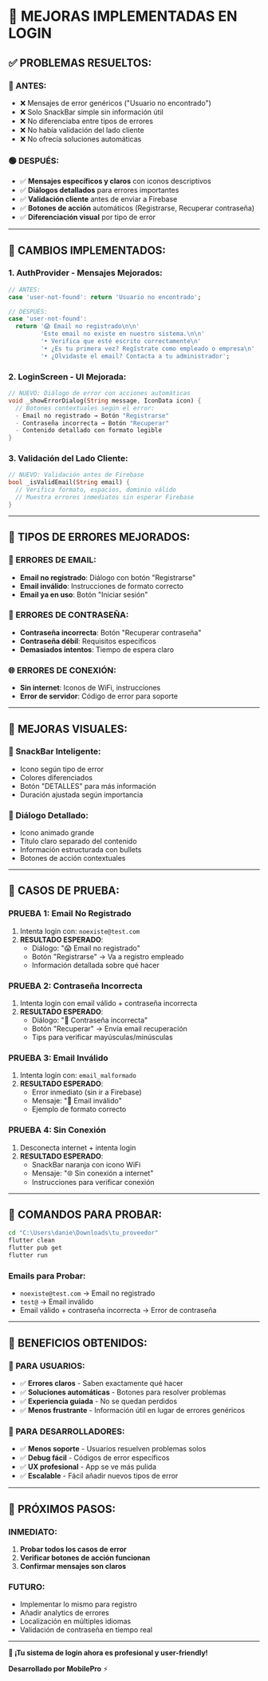 # 🚀 MEJORAS IMPLEMENTADAS EN LOGIN

## ✅ **PROBLEMAS RESUELTOS:**

### **🔴 ANTES:**
- ❌ Mensajes de error genéricos ("Usuario no encontrado")
- ❌ Solo SnackBar simple sin información útil  
- ❌ No diferenciaba entre tipos de errores
- ❌ No había validación del lado cliente
- ❌ No ofrecía soluciones automáticas

### **🟢 DESPUÉS:**
- ✅ **Mensajes específicos y claros** con iconos descriptivos
- ✅ **Diálogos detallados** para errores importantes
- ✅ **Validación cliente** antes de enviar a Firebase
- ✅ **Botones de acción** automáticos (Registrarse, Recuperar contraseña)
- ✅ **Diferenciación visual** por tipo de error

---

## 🔧 **CAMBIOS IMPLEMENTADOS:**

### **1. AuthProvider - Mensajes Mejorados:**
```dart
// ANTES:
case 'user-not-found': return 'Usuario no encontrado';

// DESPUÉS:
case 'user-not-found': 
  return '😱 Email no registrado\n\n'
         'Este email no existe en nuestro sistema.\n\n'
         '• Verifica que esté escrito correctamente\n'
         '• ¿Es tu primera vez? Regístrate como empleado o empresa\n'
         '• ¿Olvidaste el email? Contacta a tu administrador';
```

### **2. LoginScreen - UI Mejorada:**
```dart
// NUEVO: Diálogo de error con acciones automáticas
void _showErrorDialog(String message, IconData icon) {
  // Botones contextuales según el error:
  - Email no registrado → Botón "Registrarse"
  - Contraseña incorrecta → Botón "Recuperar"
  - Contenido detallado con formato legible
}
```

### **3. Validación del Lado Cliente:**
```dart
// NUEVO: Validación antes de Firebase
bool _isValidEmail(String email) {
  // Verifica formato, espacios, dominio válido
  // Muestra errores inmediatos sin esperar Firebase
}
```

---

## 🎯 **TIPOS DE ERRORES MEJORADOS:**

### **📧 ERRORES DE EMAIL:**
- **Email no registrado**: Diálogo con botón "Registrarse"
- **Email inválido**: Instrucciones de formato correcto
- **Email ya en uso**: Botón "Iniciar sesión"

### **🔐 ERRORES DE CONTRASEÑA:**
- **Contraseña incorrecta**: Botón "Recuperar contraseña"
- **Contraseña débil**: Requisitos específicos
- **Demasiados intentos**: Tiempo de espera claro

### **🌐 ERRORES DE CONEXIÓN:**
- **Sin internet**: Iconos de WiFi, instrucciones
- **Error de servidor**: Código de error para soporte

---

## 🎨 **MEJORAS VISUALES:**

### **📱 SnackBar Inteligente:**
- Icono según tipo de error
- Colores diferenciados
- Botón "DETALLES" para más información
- Duración ajustada según importancia

### **💬 Diálogo Detallado:**
- Icono animado grande
- Título claro separado del contenido
- Información estructurada con bullets
- Botones de acción contextuales

---

## 🧪 **CASOS DE PRUEBA:**

### **PRUEBA 1: Email No Registrado**
1. Intenta login con: `noexiste@test.com`
2. **RESULTADO ESPERADO**:
   - Diálogo: "😱 Email no registrado"
   - Botón "Registrarse" → Va a registro empleado
   - Información detallada sobre qué hacer

### **PRUEBA 2: Contraseña Incorrecta**
1. Intenta login con email válido + contraseña incorrecta
2. **RESULTADO ESPERADO**:
   - Diálogo: "🔐 Contraseña incorrecta"
   - Botón "Recuperar" → Envía email recuperación
   - Tips para verificar mayúsculas/minúsculas

### **PRUEBA 3: Email Inválido**
1. Intenta login con: `email_malformado`
2. **RESULTADO ESPERADO**:
   - Error inmediato (sin ir a Firebase)
   - Mensaje: "📧 Email inválido"
   - Ejemplo de formato correcto

### **PRUEBA 4: Sin Conexión**
1. Desconecta internet + intenta login
2. **RESULTADO ESPERADO**:
   - SnackBar naranja con icono WiFi
   - Mensaje: "🌐 Sin conexión a internet"
   - Instrucciones para verificar conexión

---

## 📱 **COMANDOS PARA PROBAR:**

```bash
cd "C:\Users\danie\Downloads\tu_proveedor"
flutter clean
flutter pub get
flutter run
```

### **Emails para Probar:**
- `noexiste@test.com` → Email no registrado
- `test@` → Email inválido  
- Email válido + contraseña incorrecta → Error de contraseña

---

## 🎯 **BENEFICIOS OBTENIDOS:**

### **👥 PARA USUARIOS:**
- ✅ **Errores claros** - Saben exactamente qué hacer
- ✅ **Soluciones automáticas** - Botones para resolver problemas
- ✅ **Experiencia guiada** - No se quedan perdidos
- ✅ **Menos frustrante** - Información útil en lugar de errores genéricos

### **🔧 PARA DESARROLLADORES:**
- ✅ **Menos soporte** - Usuarios resuelven problemas solos
- ✅ **Debug fácil** - Códigos de error específicos
- ✅ **UX profesional** - App se ve más pulida
- ✅ **Escalable** - Fácil añadir nuevos tipos de error

---

## 🚀 **PRÓXIMOS PASOS:**

### **INMEDIATO:**
1. **Probar todos los casos de error**
2. **Verificar botones de acción funcionan**
3. **Confirmar mensajes son claros**

### **FUTURO:**
- Implementar lo mismo para registro
- Añadir analytics de errores
- Localización en múltiples idiomas
- Validación de contraseña en tiempo real

---

**🎉 ¡Tu sistema de login ahora es profesional y user-friendly!**

**Desarrollado por MobilePro** ⚡
